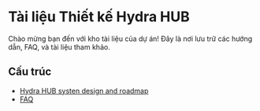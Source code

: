 # Tài liệu Thiết kế Hydra HUB

Chào mừng bạn đến với kho tài liệu của dự án! Đây là nơi lưu trữ các hướng dẫn, FAQ, và tài liệu tham khảo.

## Cấu trúc
- [Hydra HUB systen design and roadmap](./docs/guides/)
- [FAQ](./docs/faq/)

